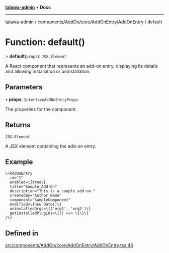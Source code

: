 [**talawa-admin**](../../../../../../README.md) • **Docs**

***

[talawa-admin](../../../../../../modules.md) / [components/AddOn/core/AddOnEntry/AddOnEntry](../README.md) / default

# Function: default()

\> **default**(`props`): `JSX.Element`

A React component that represents an add-on entry, displaying its details and allowing installation or uninstallation.

## Parameters

• **props**: `InterfaceAddOnEntryProps`

The properties for the component.

## Returns

`JSX.Element`

A JSX element containing the add-on entry.

## Example

```tsx
\<AddOnEntry
  id="1"
  enabled=\{true\}
  title="Sample Add-On"
  description="This is a sample add-on."
  createdBy="Author Name"
  component="SampleComponent"
  modified=\{new Date()\}
  uninstalledOrgs=\{['org1', 'org2']\}
  getInstalledPlugins=\{() =\> \{\}\}
/\>
```

## Defined in

[src/components/AddOn/core/AddOnEntry/AddOnEntry.tsx:46](https://github.com/PalisadoesFoundation/talawa-admin/blob/3f6b41a67c6932f4c0bce6ffb822d4ef12ede8c8/src/components/AddOn/core/AddOnEntry/AddOnEntry.tsx#L46)
